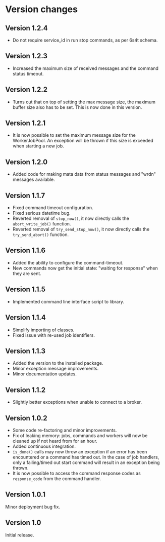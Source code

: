 # Version changes

## Version 1.2.4
* Do not require service_id in run stop commands, as per 6s4t schema.

## Version 1.2.3
* Increased the maximum size of received messages and the command status timeout.

## Version 1.2.2
* Turns out that on top of setting the max message size, the maximum buffer size also has to be set. This is now done in
    this version.

## Version 1.2.1
* It is now possible to set the maximum message size for the WorkerJobPool. An exception will be thrown if this size is
    exceeded when starting a new job.

## Version 1.2.0
* Added code for making mata data from status messages and "wrdn" messages available.

## Version 1.1.7

* Fixed command timeout configuration.
* Fixed serious datetime bug.
* Reverted removal of `stop_now()`, it now directly calls the `abort_write_job()` function.
* Reverted removal of `try_send_stop_now()`, it now directly calls the `try_send_abort()` function.

## Version 1.1.6

* Added the ability to configure the command-timeout.
* New commands now get the initial state: "waiting for response" when they are sent.

## Version 1.1.5

* Implemented command line interface script to library.

## Version 1.1.4

* Simplify importing of classes.
* Fixed issue with re-used job identifiers.

## Version 1.1.3

* Added the version to the installed package.
* Minor exception message improvements.
* Minor documentation updates.

## Version 1.1.2

* Slightly better exceptions when unable to connect to a broker.

## Version 1.0.2

* Some code re-factoring and minor improvements.
* Fix of leaking memory: jobs, commands and workers will now be cleaned up if not heard from for an hour.
* Added continuous integration.
* `is_done()` calls may now throw an exception if an error has been encountered or a command has timed out. In the case
    of job handlers, only a failing/timed out start command will result in an exception being thrown.
* It is now possible to access the command response codes as `response_code` from the command handler.

## Version 1.0.1

Minor deployment bug fix.

## Version 1.0

Initial release.
